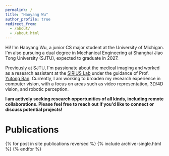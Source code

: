 ```yaml
---
permalink: /
title: "Haoyang Wu"
author_profile: true
redirect_from: 
  - /about/
  - /about.html
---
```


Hi! I'm Haoyang Wu, a junior CS major student at the University of Michigan. I'm also pursuing a dual degree in Mechanical Engineering at Shanghai Jiao Tong University (SJTU), expected to graduate in 2027.

Previously at SJTU, I'm passionate about the medical imaging and worked as a research assistant at the [SIRIUS Lab](https://banyutong.github.io/sirius_lab_website/index.html#research) under the guidance of Prof. [Yutong Ban](https://people.csail.mit.edu/yban/). Currently, I am working to broaden my research experience in computer vision, with a focus on areas such as video representation, 3D/4D vision, and robotic perception.

**I am actively seeking research opportunities of all kinds, including remote collaborations. Please feel free to reach out if you'd like to connect or discuss potential projects!**

# Publications

{% for post in site.publications reversed %}
  {% include archive-single.html %}
{% endfor %}